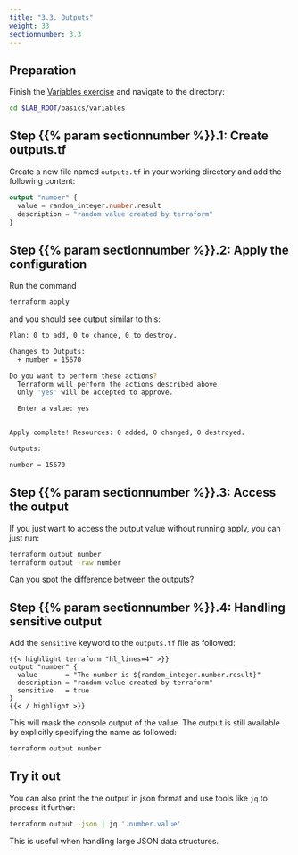 ```yaml
---
title: "3.3. Outputs"
weight: 33
sectionnumber: 3.3
---
```



## Preparation

Finish the [Variables exercise](2-variables.md) and navigate to the directory:

```bash
cd $LAB_ROOT/basics/variables
```


## Step {{% param sectionnumber %}}.1: Create outputs.tf

Create a new file named `outputs.tf` in your working directory and add the following content:

```terraform
output "number" {
  value = random_integer.number.result
  description = "random value created by terraform"
}
```


## Step {{% param sectionnumber %}}.2: Apply the configuration

Run the command

```bash
terraform apply
```

and you should see output similar to this:

```bash
Plan: 0 to add, 0 to change, 0 to destroy.

Changes to Outputs:
  + number = 15670

Do you want to perform these actions?
  Terraform will perform the actions described above.
  Only 'yes' will be accepted to approve.

  Enter a value: yes


Apply complete! Resources: 0 added, 0 changed, 0 destroyed.

Outputs:

number = 15670
```


## Step {{% param sectionnumber %}}.3: Access the output

If you just want to access the output value without running apply, you can just run:

```bash
terraform output number
terraform output -raw number
```

Can you spot the difference between the outputs?


## Step {{% param sectionnumber %}}.4: Handling sensitive output

Add the `sensitive` keyword to the `outputs.tf` file as followed:

```
{{< highlight terraform "hl_lines=4" >}}
output "number" {
  value       = "The number is ${random_integer.number.result}"
  description = "random value created by terraform"
  sensitive   = true
}
{{< / highlight >}}
```

This will mask the console output of the value. The output is still available by
explicitly specifying the name as followed:

```bash
terraform output number
```


## Try it out

You can also print the the output in json format and use tools like `jq` to process it further:

```bash
terraform output -json | jq '.number.value'
```

This is useful when handling large JSON data structures.
